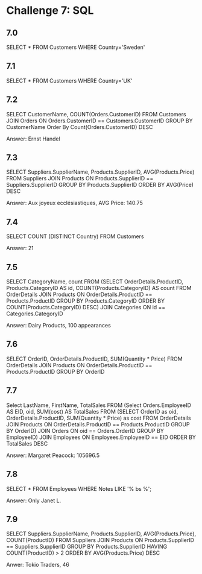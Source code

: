 # Challenge 7: SQL  
## 7.0
  
SELECT * FROM Customers WHERE Country='Sweden'

## 7.1  
  
SELECT * FROM Customers WHERE Country='UK'
  
## 7.2
  
SELECT CustomerName, COUNT(Orders.CustomerID)
FROM Customers JOIN Orders ON Orders.CustomerID == Customers.CustomerID
GROUP BY CustomerName
Order By Count(Orders.CustomerID) DESC

Answer: Ernst Handel

## 7.3  
  
SELECT Suppliers.SupplierName, Products.SupplierID, AVG(Products.Price) 
FROM Suppliers JOIN Products ON Products.SupplierID == Suppliers.SupplierID 
GROUP BY Products.SupplierID ORDER BY AVG(Price) DESC
  
Answer: Aux joyeux ecclésiastiques, AVG Price: 140.75  
  
## 7.4  
  
SELECT COUNT (DISTINCT Country) FROM Customers  
  
Answer: 21  
  
## 7.5  
  
SELECT CategoryName, count
FROM
   (SELECT OrderDetails.ProductID, Products.CategoryID AS id, COUNT(Products.CategoryID) AS count
      FROM OrderDetails JOIN Products ON OrderDetails.ProductID == Products.ProductID
      GROUP BY Products.CategoryID
      ORDER BY COUNT(Products.CategoryID) DESC)
JOIN Categories ON id == Categories.CategoryID
  
Answer: Dairy Products, 100 appearances  
  
## 7.6  
  
SELECT OrderID, OrderDetails.ProductID, SUM(Quantity * Price) 
  FROM OrderDetails JOIN Products ON OrderDetails.ProductID == Products.ProductID
  GROUP BY OrderID  
  
## 7.7  
  
Select LastName, FirstName, TotalSales FROM
(Select Orders.EmployeeID AS EID, oid, SUM(cost) AS TotalSales FROM
  (SELECT OrderID as oid, OrderDetails.ProductID, SUM(Quantity * Price) as cost 
    FROM OrderDetails JOIN Products ON OrderDetails.ProductID == Products.ProductID
    GROUP BY OrderID)
  JOIN Orders ON oid == Orders.OrderID
  GROUP BY EmployeeID)
JOIN Employees ON Employees.EmployeeID == EID
ORDER BY TotalSales DESC
  
Answer: Margaret Peacock: 105696.5  

## 7.8

SELECT * FROM Employees
WHERE Notes LIKE '% bs %';

Answer: Only Janet L.  

## 7.9  

SELECT Suppliers.SupplierName, Products.SupplierID, AVG(Products.Price), COUNT(ProductID) 
FROM Suppliers JOIN Products ON Products.SupplierID == Suppliers.SupplierID 
GROUP BY Products.SupplierID
HAVING COUNT(ProductID) > 2
ORDER BY AVG(Products.Price) DESC

Anwer: Tokio Traders, 46

  
